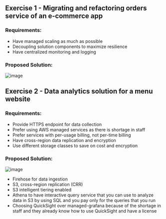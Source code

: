## Exercise 1 - Migrating and refactoring orders service of an e-commerce app
### Requirements:
- Have managed scaling as much as possible
- Decoupling solution components to maximize resilience
- Have centralized monitoring and logging
### Proposed Solution:
![image](https://github.com/mostafaibrahim24/architecting-solutions-aws-exercises/assets/78238174/be645d0a-f56a-46a0-abe2-34d49d77f5dc)

## Exercise 2 - Data analytics solution for a menu website
### Requirements:
- Provide HTTPS endpoint for data collection
- Prefer using AWS managed services as there is shortage in staff
- Prefer services with per-usage billing, not per-time billing
- Have cross-region data replication and encryption
- Use different storage classes to save on cost and encryption
### Proposed Solution:
![image](https://github.com/mostafaibrahim24/architecting-solutions-aws-exercises/assets/78238174/4dd1496c-cc0b-405d-84e3-05257f8b1e3b)
- Firehose for data ingestion
- S3, cross-region replication (CRR)
- S3 intelligent tiering enabled
- Athena to have interactive query service that you can use to analyze data in S3 by using SQL and you pay only for the queries that you run
- Choosing QuickSight over managed-grafana because of the shortage in staff and they already know how to use QuickSight and have a license
